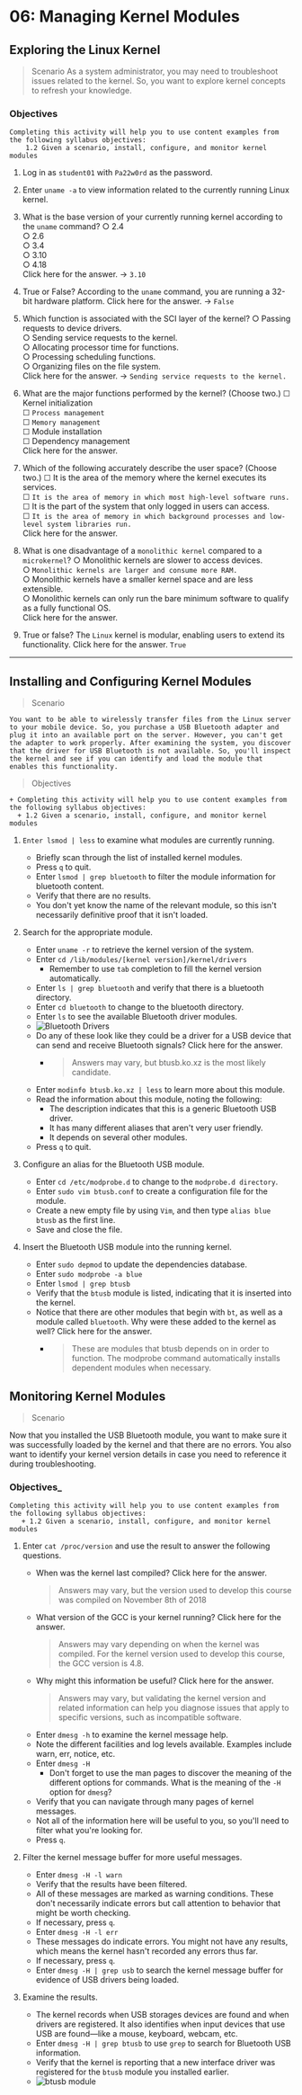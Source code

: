 # 06: Managing Kernel Modules

## Exploring the Linux Kernel

> Scenario
        As a system administrator, you may need to troubleshoot issues related to the kernel. So, you want to explore kernel concepts to refresh your knowledge.

### Objectives

```text
Completing this activity will help you to use content examples from the following syllabus objectives:
    1.2 Given a scenario, install, configure, and monitor kernel modules
```

1. Log in as `student01` with `Pa22w0rd` as the password.
2. Enter `uname -a` to view information related to the currently running Linux kernel.
3. What is the base version of your currently running kernel according to the `uname` command?
    ○ 2.4 </br>
    ○ 2.6 </br>
    ○ 3.4 </br>
    ○ 3.10 </br>
    ○ 4.18 </br>
    Click here for the answer. -> `3.10`

4. True or False? According to the `uname` command, you are running a 32-bit hardware platform.
    Click here for the answer. -> `False`

5. Which function is associated with the SCI layer of the kernel?
    ○ Passing requests to device drivers. </br>
    ○ Sending service requests to the kernel. </br>
    ○ Allocating processor time for functions. </br>
    ○ Processing scheduling functions. </br>
    ○ Organizing files on the file system. </br>
    Click here for the answer. -> `Sending service requests to the kernel.`

6. What are the major functions performed by the kernel? (Choose two.)
    ☐ Kernel initialization </br>
    ☐ `Process management` </br>
    ☐ `Memory management` </br>
    ☐ Module installation </br>
    ☐ Dependency management </br>
    Click here for the answer.

7. Which of the following accurately describe the user space? (Choose two.)
    ☐ It is the area of the memory where the kernel executes its services. </br>
    ☐ `It is the area of memory in which most high-level software runs.` </br>
    ☐ It is the part of the system that only logged in users can access. </br>
    ☐ `It is the area of memory in which background processes and low-level system libraries run.` </br>
    Click here for the answer.

8. What is one disadvantage of a `monolithic kernel` compared to a `microkernel`?
    ○ Monolithic kernels are slower to access devices. </br>
    ○ `Monolithic kernels are larger and consume more RAM.` </br>
    ○ Monolithic kernels have a smaller kernel space and are less extensible. </br>
    ○ Monolithic kernels can only run the bare minimum software to qualify as a fully functional OS. </br>
    Click here for the answer.

9. True or false? The `Linux` kernel is modular, enabling users to extend its functionality.
    Click here for the answer. `True`

---

## Installing and Configuring Kernel Modules

>Scenario

```text
You want to be able to wirelessly transfer files from the Linux server to your mobile device. So, you purchase a USB Bluetooth adapter and plug it into an available port on the server. However, you can't get the adapter to work properly. After examining the system, you discover that the driver for USB Bluetooth is not available. So, you'll inspect the kernel and see if you can identify and load the module that enables this functionality.
```

> Objectives

```text
+ Completing this activity will help you to use content examples from the following syllabus objectives:
  + 1.2 Given a scenario, install, configure, and monitor kernel modules
```

1. `Enter lsmod | less` to examine what modules are currently running.
   + Briefly scan through the list of installed kernel modules.
   + Press `q` to quit.
   + Enter `lsmod | grep bluetooth` to filter the module information for bluetooth content.
   + Verify that there are no results.
   + You don't yet know the name of the relevant module, so this isn't necessarily definitive proof that it isn't loaded.

1. Search for the appropriate module.
   + Enter `uname -r` to retrieve the kernel version of the system.
   + Enter `cd /lib/modules/[kernel version]/kernel/drivers`
       + Remember to use `tab` completion to fill the kernel version automatically.
   + Enter `ls | grep bluetooth` and verify that there is a bluetooth directory.
   + Enter `cd bluetooth` to change to the bluetooth directory.
   + Enter `ls` to see the available Bluetooth driver modules.
   + ![Bluetooth Drivers](./ia7442eb.jpg)
   + Do any of these look like they could be a driver for a USB device that can send and receive Bluetooth signals? Click here for the answer.
     + > Answers may vary, but btusb.ko.xz is the most likely candidate.
   + Enter `modinfo btusb.ko.xz | less` to learn more about this module.
   + Read the information about this module, noting the following:
       + The description indicates that this is a generic Bluetooth USB driver.
       + It has many different aliases that aren't very user friendly.
       + It depends on several other modules.
   + Press `q` to quit.

1. Configure an alias for the Bluetooth USB module.
   + Enter `cd /etc/modprobe.d` to change to the `modprobe.d directory`.
   + Enter `sudo vim btusb.conf` to create a configuration file for the module.
   + Create a new empty file by using `Vim`, and then type `alias blue btusb` as the first line.
   + Save and close the file.

1. Insert the Bluetooth USB module into the running kernel.
   + Enter `sudo depmod` to update the dependencies database.
   + Enter `sudo modprobe -a blue`
   + Enter `lsmod | grep btusb`
   + Verify that the `btusb` module is listed, indicating that it is inserted into the kernel.
   + Notice that there are other modules that begin with `bt`, as well as a module called `bluetooth`. Why were these added to the kernel as well? Click here for the answer.
     + > These are modules that btusb depends on in order to function. The modprobe command automatically installs dependent modules when necessary.

## Monitoring Kernel Modules

> Scenario

Now that you installed the USB Bluetooth module, you want to make sure it was successfully loaded by the kernel and that there are no errors. You also want to identify your kernel version details in case you need to reference it during troubleshooting.

### Objectives_

```text
Completing this activity will help you to use content examples from the following syllabus objectives:
   + 1.2 Given a scenario, install, configure, and monitor kernel modules
```

1. Enter `cat /proc/version` and use the result to answer the following questions.
   + When was the kernel last compiled? Click here for the answer.
        > Answers may vary, but the version used to develop this course was compiled on November 8th of 2018
   + What version of the GCC is your kernel running? Click here for the answer.
        > Answers may vary depending on when the kernel was compiled. For the kernel version used to develop this course, the GCC version is 4.8.
   + Why might this information be useful? Click here for the answer.
        > Answers may vary, but validating the kernel version and related information can help you diagnose issues that apply to specific versions, such as incompatible software.
   + Enter `dmesg -h` to examine the kernel message help.
   + Note the different facilities and log levels available. Examples include warn, err, notice, etc.
   + Enter `dmesg -H`
       + Don't forget to use the man pages to discover the meaning of the different options for commands. What is the meaning of the `-H` option for `dmesg`?
   + Verify that you can navigate through many pages of kernel messages.
   + Not all of the information here will be useful to you, so you'll need to filter what you're looking for.
   + Press `q`.

1. Filter the kernel message buffer for more useful messages.
   + Enter `dmesg -H -l warn`
   + Verify that the results have been filtered.
   + All of these messages are marked as warning conditions. These don't necessarily indicate errors but call attention to behavior that might be worth checking.
   + If necessary, press `q`.
   + Enter `dmesg -H -l err`
   + These messages do indicate errors. You might not have any results, which means the kernel hasn't recorded any errors thus far.
   + If necessary, press `q`.
   + Enter `dmesg -H | grep usb` to search the kernel message buffer for evidence of USB drivers being loaded.
1. Examine the results.
   + The kernel records when USB storages devices are found and when drivers are registered. It also identifies when input devices that use USB are found—like a mouse, keyboard, webcam, etc.
   + Enter `dmesg -H | grep btusb` to use `grep` to search for Bluetooth USB information.
   + Verify that the kernel is reporting that a new interface driver was registered for the `btusb` module you installed earlier.
   + ![btusb module](./x9ofuv4r.jpg)
